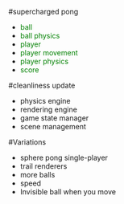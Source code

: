#supercharged pong

- <span style="color:green"> ball </span>
- <span style="color:green"> ball physics </span>
- <span style="color:green"> player </span>
- <span style="color:green"> player movement </span>
- <span style="color:green"> player physics </span>
- <span style="color:green"> score </span>

#cleanliness update

- physics engine
- rendering engine
- game state manager
- scene management

#Variations

- sphere pong single-player
- trail renderers
- more balls
- speed
- Invisible ball when you move